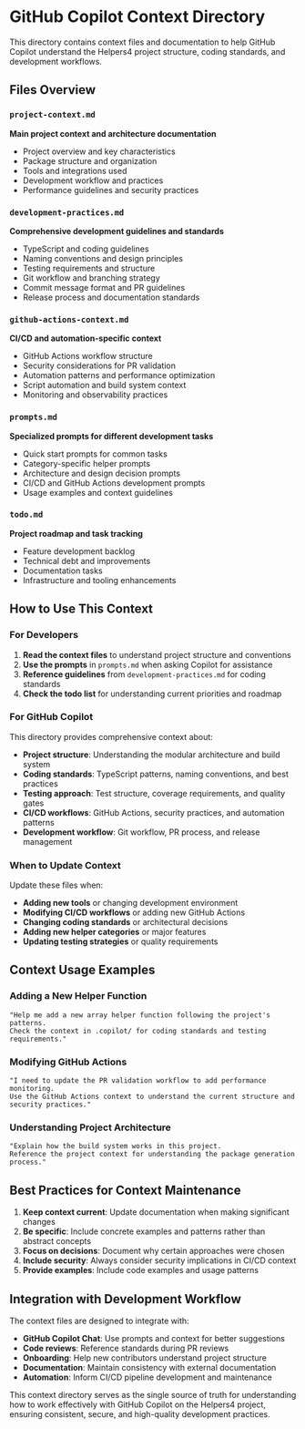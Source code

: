 # GitHub Copilot Context Directory

This directory contains context files and documentation to help GitHub Copilot understand the Helpers4 project structure, coding standards, and development workflows.

## Files Overview

### `project-context.md`
**Main project context and architecture documentation**
- Project overview and key characteristics
- Package structure and organization
- Tools and integrations used
- Development workflow and practices
- Performance guidelines and security practices

### `development-practices.md`
**Comprehensive development guidelines and standards**
- TypeScript and coding guidelines
- Naming conventions and design principles
- Testing requirements and structure
- Git workflow and branching strategy
- Commit message format and PR guidelines
- Release process and documentation standards

### `github-actions-context.md`
**CI/CD and automation-specific context**
- GitHub Actions workflow structure
- Security considerations for PR validation
- Automation patterns and performance optimization
- Script automation and build system context
- Monitoring and observability practices

### `prompts.md`
**Specialized prompts for different development tasks**
- Quick start prompts for common tasks
- Category-specific helper prompts
- Architecture and design decision prompts
- CI/CD and GitHub Actions development prompts
- Usage examples and context guidelines

### `todo.md`
**Project roadmap and task tracking**
- Feature development backlog
- Technical debt and improvements
- Documentation tasks
- Infrastructure and tooling enhancements

## How to Use This Context

### For Developers
1. **Read the context files** to understand project structure and conventions
2. **Use the prompts** in `prompts.md` when asking Copilot for assistance
3. **Reference guidelines** from `development-practices.md` for coding standards
4. **Check the todo list** for understanding current priorities and roadmap

### For GitHub Copilot
This directory provides comprehensive context about:
- **Project structure**: Understanding the modular architecture and build system
- **Coding standards**: TypeScript patterns, naming conventions, and best practices
- **Testing approach**: Test structure, coverage requirements, and quality gates
- **CI/CD workflows**: GitHub Actions, security practices, and automation patterns
- **Development workflow**: Git workflow, PR process, and release management

### When to Update Context
Update these files when:
- **Adding new tools** or changing development environment
- **Modifying CI/CD workflows** or adding new GitHub Actions
- **Changing coding standards** or architectural decisions
- **Adding new helper categories** or major features
- **Updating testing strategies** or quality requirements

## Context Usage Examples

### Adding a New Helper Function
```
"Help me add a new array helper function following the project's patterns. 
Check the context in .copilot/ for coding standards and testing requirements."
```

### Modifying GitHub Actions
```
"I need to update the PR validation workflow to add performance monitoring. 
Use the GitHub Actions context to understand the current structure and security practices."
```

### Understanding Project Architecture
```
"Explain how the build system works in this project. 
Reference the project context for understanding the package generation process."
```

## Best Practices for Context Maintenance

1. **Keep context current**: Update documentation when making significant changes
2. **Be specific**: Include concrete examples and patterns rather than abstract concepts
3. **Focus on decisions**: Document why certain approaches were chosen
4. **Include security**: Always consider security implications in CI/CD context
5. **Provide examples**: Include code examples and usage patterns

## Integration with Development Workflow

The context files are designed to integrate with:
- **GitHub Copilot Chat**: Use prompts and context for better suggestions
- **Code reviews**: Reference standards during PR reviews
- **Onboarding**: Help new contributors understand project structure
- **Documentation**: Maintain consistency with external documentation
- **Automation**: Inform CI/CD pipeline development and maintenance

This context directory serves as the single source of truth for understanding how to work effectively with GitHub Copilot on the Helpers4 project, ensuring consistent, secure, and high-quality development practices.
